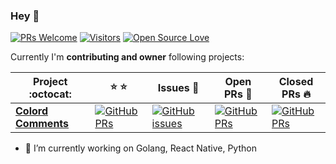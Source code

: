 ### Hey 👋

[![PRs Welcome](https://img.shields.io/badge/PRs-welcome-brightgreen.svg?style=flat&logo=github)](https://github.com/theseceng) [![Visitors](https://visitor-badge.glitch.me/badge?page_id=theseceng.visitor-badge)](https://github.com/theseceng) [![Open Source Love](https://badges.frapsoft.com/os/v2/open-source.svg?v=103)](https://github.com/thseceng)

Currently I'm **contributing and owner** following projects:

|      Project :octocat:   |    :star: :star:   |     Issues :bug:   | Open PRs :bell:  | Closed PRs :fire:  |
|-------------|----------|---------|---|---|
| [**Colord Comments**](https://github.com/TheSecEng/ColoredComments) | [![GitHub PRs](https://img.shields.io/github/stars/TheSecEng/ColoredComments?style=flat&logo=github)](https://github.com/TheSecEng/ColoredComments) | [![GitHub issues](https://img.shields.io/github/issues/TheSecEng/ColoredComments?color=green&logo=github&style=flat)](https://github.com/TheSecEng/ColoredComments/issues) | [![GitHub PRs](https://img.shields.io/github/issues-pr/TheSecEng/ColoredComments?style=flat&logo=github)](https://github.com/TheSecEng/ColoredComments/pulls)  | [![GitHub PRs](https://img.shields.io/github/issues-pr-closed/iamvucms/react-native-instagram-clone?style=flat&color=critical&logo=github)](https://github.com/iamvucms/react-native-instagram-clone/pulls?q=is%3Apr+is%3Aclosed)  |

<!-- <sup>**[Click here](https://github.com/iamvucms/jobtweets/blob/master/PROJECTS.md)** *to view my other projects.</sup>* -->

- 🔭 I’m currently working on Golang, React Native, Python
